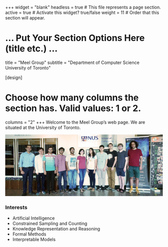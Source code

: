 +++
widget = "blank"
headless = true  # This file represents a page section.
active = true  # Activate this widget? true/false
weight = 11  # Order that this section will appear.

# ... Put Your Section Options Here (title etc.) ...
title = "Meel Group"
subtitle = "Department of Computer Science<br>University of Toronto"

[design]
  # Choose how many columns the section has. Valid values: 1 or 2.
  columns = "2"
+++
Welcome to the Meel Group’s web page. We are situated at the University of Toronto.

<style type="text/css">
    .card {
    position: relative;
    }

    .card .img-top {
        display: none;
        position: absolute;
    }
    .card:hover .img-top {
        display: inline;

    }
</style>

<div class = "card">
<img src="/img/group.jpg" class="img-top" alt="Meelgroup">
<img src="/img/flip.jpg"  alt="flipside">
</div>
<h3>Interests</h3>

<ul style="list-style-type:disc">
<li> Artificial Intelligence
</li><li> Constrained Sampling and Counting
</li><li> Knowledge Representation and Reasoning
</li><li> Formal Methods
</li><li> Interpretable Models
</li></ul>
